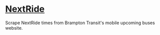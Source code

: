 # [NextRide](http://nextride.herokuapp.com)

Scrape NextRide times from Brampton Transit's mobile upcoming buses website.
